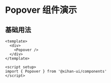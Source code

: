 # Popover 组件演示

## 基础用法

```vue
<template>
  <div>
    <Popover />
  </div>
</template>

<script setup>
import { Popover } from '@xihan-ui/components'
</script>
```
